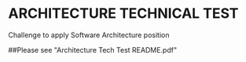 # ARCHITECTURE TECHNICAL TEST
Challenge to apply Software Architecture position

##Please see "Architecture Tech Test README.pdf"
